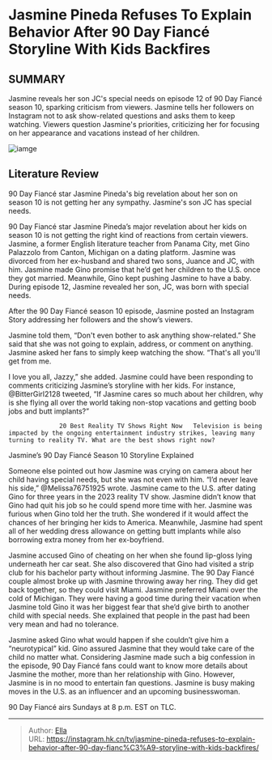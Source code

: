 # Jasmine Pineda Refuses To Explain Behavior After 90 Day Fiancé Storyline With Kids Backfires


## SUMMARY 



  Jasmine reveals her son JC&#39;s special needs on episode 12 of 90 Day Fiancé season 10, sparking criticism from viewers.   Jasmine tells her followers on Instagram not to ask show-related questions and asks them to keep watching.   Viewers question Jasmine&#39;s priorities, criticizing her for focusing on her appearance and vacations instead of her children.  

![iamge](https://static1.srcdn.com/wordpress/wp-content/uploads/2023/10/90-day-fiance-star-jasmine-pineda-s-old-photos-are-shocking-she-s-changed-so-much.jpg)

## Literature Review
90 Day Fiancé star Jasmine Pineda&#39;s big revelation about her son on season 10 is not getting her any sympathy. Jasmine&#39;s son JC has special needs.




90 Day Fiancé star Jasmine Pineda’s major revelation about her kids on season 10 is not getting the right kind of reactions from certain viewers. Jasmine, a former English literature teacher from Panama City, met Gino Palazzolo from Canton, Michigan on a dating platform. Jasmine was divorced from her ex-husband and shared two sons, Juance and JC, with him. Jasmine made Gino promise that he’d get her children to the U.S. once they got married. Meanwhile, Gino kept pushing Jasmine to have a baby. During episode 12, Jasmine revealed her son, JC, was born with special needs.




After the 90 Day Fiancé season 10 episode, Jasmine posted an Instagram Story addressing her followers and the show’s viewers.

          

Jasmine told them, “Don&#39;t even bother to ask anything show-related.” She said that she was not going to explain, address, or comment on anything. Jasmine asked her fans to simply keep watching the show. “That&#39;s all you&#39;ll get from me.

I love you all, Jazzy,” she added. Jasmine could have been responding to comments criticizing Jasmine’s storyline with her kids. For instance, @BitterGirl2128 tweeted, “If Jasmine cares so much about her children, why is she flying all over the world taking non-stop vacations and getting boob jobs and butt implants?”

                  20 Best Reality TV Shows Right Now   Television is being impacted by the ongoing entertainment industry strikes, leaving many turning to reality TV. What are the best shows right now?    





 Jasmine’s 90 Day Fiancé Season 10 Storyline Explained 
          

Someone else pointed out how Jasmine was crying on camera about her child having special needs, but she was not even with him. “I’d never leave his side,” @Melissa76751925 wrote. Jasmine came to the U.S. after dating Gino for three years in the 2023 reality TV show. Jasmine didn’t know that Gino had quit his job so he could spend more time with her. Jasmine was furious when Gino told her the truth. She wondered if it would affect the chances of her bringing her kids to America. Meanwhile, Jasmine had spent all of her wedding dress allowance on getting butt implants while also borrowing extra money from her ex-boyfriend.


 




Jasmine accused Gino of cheating on her when she found lip-gloss lying underneath her car seat. She also discovered that Gino had visited a strip club for his bachelor party without informing Jasmine. The 90 Day Fiancé couple almost broke up with Jasmine throwing away her ring. They did get back together, so they could visit Miami. Jasmine preferred Miami over the cold of Michigan. They were having a good time during their vacation when Jasmine told Gino it was her biggest fear that she’d give birth to another child with special needs. She explained that people in the past had been very mean and had no tolerance.

Jasmine asked Gino what would happen if she couldn’t give him a “neurotypical” kid. Gino assured Jasmine that they would take care of the child no matter what. Considering Jasmine made such a big confession in the episode, 90 Day Fiancé fans could want to know more details about Jasmine the mother, more than her relationship with Gino. However, Jasmine is in no mood to entertain fan questions. Jasmine is busy making moves in the U.S. as an influencer and an upcoming businesswoman.






90 Day Fiancé airs Sundays at 8 p.m. EST on TLC.






---

> Author: [Ella](https://instagram.hk.cn/)  
> URL: https://instagram.hk.cn/tv/jasmine-pineda-refuses-to-explain-behavior-after-90-day-fianc%C3%A9-storyline-with-kids-backfires/  

